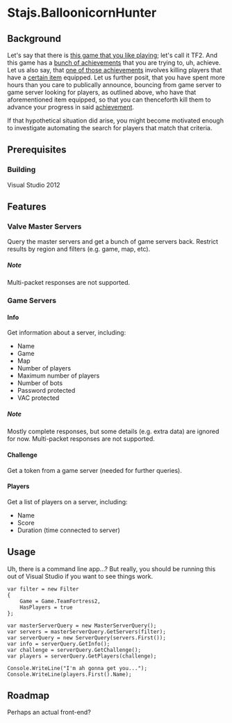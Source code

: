# Stajs.BalloonicornHunter

## Background

Let's say that there is [this game that you like playing](http://www.teamfortress.com/); let's call it TF2. And this game has a [bunch of achievements](http://steamcommunity.com/stats/TF2/achievements/) that you are trying to, uh, achieve. Let us also say, that [one of those achievements](http://wiki.teamfortress.com/w/index.php?title=The_Great_Deflate&redirect=no) involves killing players that have a [certain item](http://wiki.teamfortress.com/wiki/Balloonicorn) equipped. Let us further posit, that you have spent more hours than you care to publically announce, bouncing from game server to game server looking for players, as outlined above, who have that aforementioned item equipped, so that you can thenceforth kill them to advance your progress in said [achievement](http://wiki.teamfortress.com/wiki/Balloonicorn#Related_achievements).

If that hypothetical situation did arise, you might become motivated enough to investigate automating the search for players that match that criteria.

## Prerequisites

### Building

Visual Studio 2012

## Features

### Valve Master Servers

Query the master servers and get a bunch of game servers back. Restrict results by region and filters (e.g. game, map, etc).

##### Note

Multi-packet responses are not supported.

### Game Servers

#### Info
Get information about a server, including:

* Name
* Game
* Map
* Number of players
* Maximum number of players
* Number of bots
* Password protected
* VAC protected

##### Note

Mostly complete responses, but some details (e.g. extra data) are ignored for now. Multi-packet responses are not supported.

#### Challenge

Get a token from a game server (needed for further queries).

#### Players

Get a list of players on a server, including:

* Name
* Score
* Duration (time connected to server)

## Usage

Uh, there is a command line app...? But really, you should be running this out of Visual Studio if you want to see things work.

	var filter = new Filter
	{
		Game = Game.TeamFortress2,
		HasPlayers = true
	};

	var masterServerQuery = new MasterServerQuery();
	var servers = masterServerQuery.GetServers(filter);
	var serverQuery = new ServerQuery(servers.First());
	var info = serverQuery.GetInfo();
	var challenge = serverQuery.GetChallenge();
	var players = serverQuery.GetPlayers(challenge);

	Console.WriteLine("I'm ah gonna get you...");
	Console.WriteLine(players.First().Name);

## Roadmap

Perhaps an actual front-end?
